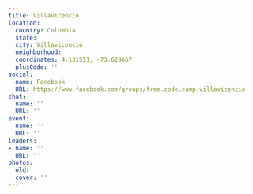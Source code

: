 ```yaml
---
title: Villavicencio
location:
  country: Colombia
  state: 
  city: Villavicencio
  neighborhood: 
  coordinates: 4.131511, -73.620667
  plusCode: ''
social:
  name: Facebook
  URL: https://www.facebook.com/groups/free.code.camp.villavicencio
chat:
  name: ''
  URL: ''
event:
  name: ''
  URL: ''
leaders:
- name: ''
  URL: ''
photos:
  old: 
  cover: ''
---
```


